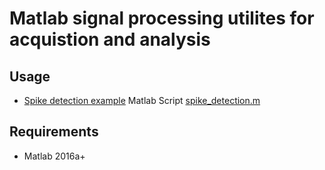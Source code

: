 # Matlab signal processing utilites for acquistion and analysis 

## Usage
- [Spike detection example](/src/main/resources/+examples/spike_detection.ipynb) Matlab Script [spike_detection.m](/src/main/resources/+examples/spike_detection.m)

## Requirements
- Matlab 2016a+
